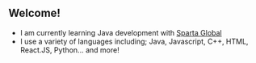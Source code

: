 ## Welcome!
- I am currently learning Java development with [Sparta Global](https://www.spartaglobal.com)
- I use a variety of languages including; Java, Javascript, C++, HTML, React.JS, Python... and more!

<!--
**ZacPJ/ZacPJ** is a ✨ _special_ ✨ repository because its `README.md` (this file) appears on your GitHub profile.

Here are some ideas to get you started:

- 🔭 I’m currently working on ...
- 🌱 I’m currently learning ...
- 👯 I’m looking to collaborate on ...
- 🤔 I’m looking for help with ...
- 💬 Ask me about ...
- 📫 How to reach me: ...
- 😄 Pronouns: ...
- ⚡ Fun fact: ...
-->
